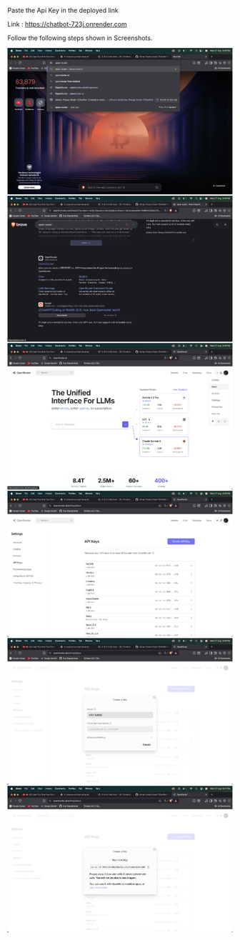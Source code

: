Paste the Api Key in the deployed link 

Link : https://chatbot-723j.onrender.com

Follow the following steps shown in Screenshots.

![A screenshot of the step_1](images/1.png)
![A screenshot of the step_2](images/2.png)
![A screenshot of the step_3](images/3.png)
![A screenshot of the step_4](images/4.png)
![A screenshot of the step_5](images/5.png)
![A screenshot of the step_6](images/6.png)
